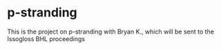 # p-stranding
This is the project on p-stranding with Bryan K., which will be sent to the Issogloss BHL proceedings

